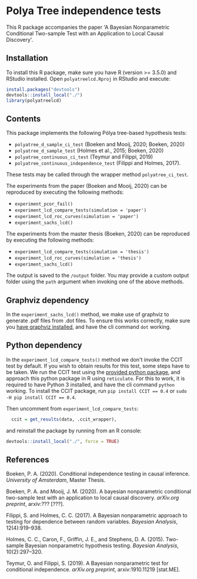 # Polya Tree independence tests

This R package accompanies the paper 'A Bayesian Nonparametric Conditional Two-sample Test with an Application to Local Causal Discovery'.

## Installation

To install this R package, make sure you have R (version >= 3.5.0) and RStudio installed. Open ``polyatreelcd.Rproj`` in RStudio and execute:

```R
install.packages("devtools")
devtools::install_local("./")
library(polyatreelcd)
```

## Contents

This package implements the following Pólya tree-based hypothesis tests:

- ``polyatree_d_sample_ci_test`` (Boeken and Mooij, 2020; Boeken, 2020)
- ``polyatree_d_sample_test`` (Holmes et al., 2015; Boeken, 2020)
- ``polyatree_continuous_ci_test`` (Teymur and Filippi, 2019)
- ``polyatree_continuous_independence_test`` (Filippi and Holmes, 2017).

These tests may be called through the wrapper method ``polyatree_ci_test``.

The experiments from the paper (Boeken and Mooij, 2020) can be reproduced by executing the following methods:

- ``experiment_pcor_fail()``
- ``experiment_lcd_compare_tests(simulation = 'paper')``
- ``experiment_lcd_roc_curves(simulation = 'paper')``
- ``experiment_sachs_lcd()``

The experiments from the master thesis (Boeken, 2020) can be reproduced by executing the following methods:

- ``experiment_lcd_compare_tests(simulation = 'thesis')``
- ``experiment_lcd_roc_curves(simulation = 'thesis')``
- ``experiment_sachs_lcd()``

The output is saved to the ``/output`` folder. You may provide a custom output folder using the ``path`` argument when invoking one of the above methods.

## Graphviz dependency

In the ``experiment_sachs_lcd()`` method, we make use of graphviz to generate .pdf files from .dot files. To ensure this works correctly, make sure you [have graphviz installed](http://www.graphviz.org/download/), and have the cli command ``dot`` working.

## Python dependency

In the ``experiment_lcd_compare_tests()`` method we don't invoke the CCIT test by default. If you wish to obtain results for this test, some steps have to be taken. We run the CCIT test using the [provided python package](https://github.com/rajatsen91/CCIT), and approach this python package in R using ``reticulate``. For this to work, it is required to have Python 3 installed, and have the cli command ``python`` working. To install the CCIT package, run ``pip install CCIT == 0.4`` or ``sudo -H pip install CCIT == 0.4``.

Then uncomment from ``experiment_lcd_compare_tests``:

```R
  ccit = get_results(data, .ccit_wrapper),
```

and reinstall the package by running from an R console:

```R
devtools::install_local("./", force = TRUE)
```

## References

Boeken, P. A. (2020). Conditional independence testing in causal inference. <em>University of Amsterdam</em>, Master Thesis.

Boeken, P. A. and Mooij, J. M. (2020). A bayesian nonparametric conditional two-sample test with an application to local causal discovery. <em>arXiv.org preprint</em>, arxiv:??? [???].

Filippi, S. and Holmes, C. C. (2017). A Bayesian nonparametric approach to testing for dependence between random variables. <em>Bayesian Analysis</em>, 12(4):919–938.

Holmes, C. C., Caron, F., Griffin, J. E., and Stephens, D. A. (2015). Two-sample Bayesian nonparametric hypothesis testing. <em>Bayesian Analysis</em>, 10(2):297–320.

Teymur, O. and Filippi, S. (2019). A Bayesian nonparametric test for conditional independence. <em>arXiv.org preprint</em>, arxiv:1910.11219 [stat.ME].
